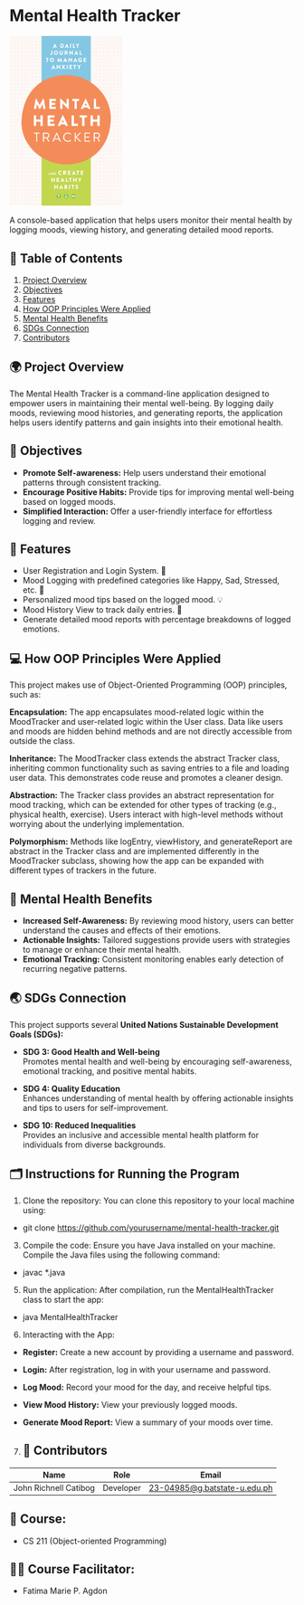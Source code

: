 # Mental Health Tracker

<img src="https://github.com/Richnell/Mental_Health-_Tracker_App/blob/main/Mental%20Health%20Tracker.png?raw=true" width="200"/>

A console-based application that helps users monitor their mental health by logging moods, viewing history, and generating detailed mood reports.

## 📖 Table of Contents
1. [Project Overview](#-project-overview)
2. [Objectives](#-objectives)
3. [Features](#-features)
4. [How OOP Principles Were Applied](#-how-oop-principles-were-applied)
5. [Mental Health Benefits](#-mental-health-benefits)
6. [SDGs Connection](#-sdgs-connection) 
7. [Contributors](#-contributors)

## 🌍 Project Overview
The Mental Health Tracker is a command-line application designed to empower users in maintaining their mental well-being. By logging daily moods, reviewing mood histories, and generating reports, the application helps users identify patterns and gain insights into their emotional health.

## 🎯 Objectives
- **Promote Self-awareness:** Help users understand their emotional patterns through consistent tracking.
- **Encourage Positive Habits:** Provide tips for improving mental well-being based on logged moods.
- **Simplified Interaction:** Offer a user-friendly interface for effortless logging and review.

## 🚀 Features
- User Registration and Login System. 🔐
- Mood Logging with predefined categories like Happy, Sad, Stressed, etc. 📝
- Personalized mood tips based on the logged mood. 💡
- Mood History View to track daily entries. 📅
- Generate detailed mood reports with percentage breakdowns of logged emotions.

## 💻 How OOP Principles Were Applied

This project makes use of Object-Oriented Programming (OOP) principles, such as:

**Encapsulation:** The app encapsulates mood-related logic within the MoodTracker and user-related logic within the User class. Data like users and moods are hidden behind methods and are not directly accessible from outside the class.

**Inheritance:** The MoodTracker class extends the abstract Tracker class, inheriting common functionality such as saving entries to a file and loading user data. This demonstrates code reuse and promotes a cleaner design.

**Abstraction:** The Tracker class provides an abstract representation for mood tracking, which can be extended for other types of tracking (e.g., physical health, exercise). Users interact with high-level methods without worrying about the underlying implementation.

**Polymorphism:** Methods like logEntry, viewHistory, and generateReport are abstract in the Tracker class and are implemented differently in the MoodTracker subclass, showing how the app can be expanded with different types of trackers in the future.


## 🧠 Mental Health Benefits
- **Increased Self-Awareness:** By reviewing mood history, users can better understand the causes and effects of their emotions.
- **Actionable Insights:** Tailored suggestions provide users with strategies to manage or enhance their mental health.
- **Emotional Tracking:** Consistent monitoring enables early detection of recurring negative patterns.

## 🌏 SDGs Connection
This project supports several **United Nations Sustainable Development Goals (SDGs):**
- **SDG 3: Good Health and Well-being**  
  Promotes mental health and well-being by encouraging self-awareness, emotional tracking, and positive mental habits.
  
- **SDG 4: Quality Education**  
  Enhances understanding of mental health by offering actionable insights and tips to users for self-improvement.
  
- **SDG 10: Reduced Inequalities**  
  Provides an inclusive and accessible mental health platform for individuals from diverse backgrounds.

## 🗂 Instructions for Running the Program

1. Clone the repository:
You can clone this repository to your local machine using:

- git clone https://github.com/yourusername/mental-health-tracker.git

3. Compile the code:
Ensure you have Java installed on your machine. Compile the Java files using the following command:

- javac *.java 

5. Run the application:
After compilation, run the MentalHealthTracker class to start the app:

- java MentalHealthTracker

6. Interacting with the App:
   
- **Register:** Create a new account by providing a username and password.

- **Login:** After registration, log in with your username and password.

- **Log Mood:** Record your mood for the day, and receive helpful tips.

- **View Mood History:** View your previously logged moods.

- **Generate Mood Report:** View a summary of your moods over time.
  
7. ## 👷‍ Contributors
| Name                    | Role       | Email                          |
|-------------------------|------------|--------------------------------|
| John Richnell Catibog   | Developer  | 23-04985@g.batstate-u.edu.ph   |

## 📘 Course: 
- CS 211 (Object-oriented Programming)

## 🧑‍🏫 Course Facilitator: 
- Fatima Marie P. Agdon

